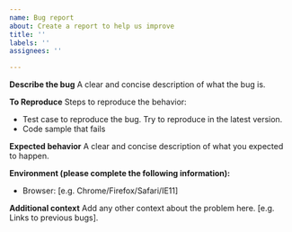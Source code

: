 ```yaml
---
name: Bug report
about: Create a report to help us improve
title: ''
labels: ''
assignees: ''

---
```


**Describe the bug**
A clear and concise description of what the bug is.

**To Reproduce**
Steps to reproduce the behavior:

- Test case to reproduce the bug.  Try to reproduce in the latest version.
- Code sample that fails

**Expected behavior**
A clear and concise description of what you expected to happen.

**Environment (please complete the following information):**

- Browser: [e.g. Chrome/Firefox/Safari/IE11]

**Additional context**
Add any other context about the problem here. [e.g. Links to previous bugs].
